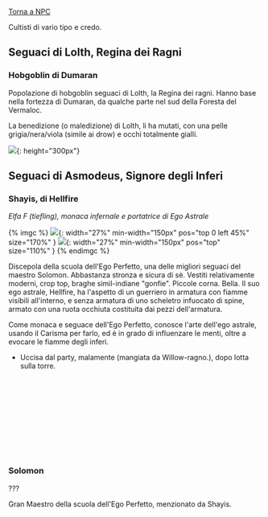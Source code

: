 [Torna a NPC](../npc)

Cultisti di vario tipo e credo.

## Seguaci di Lolth, Regina dei Ragni

### Hobgoblin di Dumaran

Popolazione di hobgoblin seguaci di Lolth, la Regina dei ragni. Hanno base nella fortezza di Dumaran, da qualche parte nel sud della Foresta del Vermaloc.

La benedizione (o maledizione) di Lolth, li ha mutati, con una pelle grigia/nera/viola (simile ai drow) e occhi totalmente gialli.

![](https://i.imgur.com/znSwB9k.png){: height="300px"}

## Seguaci di Asmodeus, Signore degli Inferi

### Shayis, di Hellfire

*Elfa F (tiefling), monaca infernale e portatrice di Ego Astrale*

{% imgc %}
![](https://i.imgur.com/jslIQlN.png){: width="27%" min-width="150px" pos="top 0 left 45%" size="170%" } ![](https://64.media.tumblr.com/cf4e65d3240e89e0d1bddd7aee6df05b/tumblr_pc3sg1Rlco1ruwbq8o1_1280.png){: width="27%" min-width="150px" pos="top" size="110%" }
{% endimgc %}

Discepola della scuola dell'Ego Perfetto, una delle migliori seguaci del maestro Solomon. Abbastanza stronza e sicura di sè.
Vestiti relativamente moderni, crop top, braghe simil-indiane "gonfie". Piccole corna. Bella.
Il suo ego astrale, Hellfire, ha l'aspetto di un guerriero in armatura con fiamme visibili all'interno, e senza armatura di uno scheletro infuocato di spine, armato con una ruota occhiuta costituita dai pezzi dell'armatura.

Come monaca e seguace dell'Ego Perfetto, conosce l'arte dell'ego astrale, usando il Carisma per farlo, ed è in grado di influenzare le menti, oltre a evocare le fiamme degli inferi.

- Uccisa dal party, malamente (mangiata da Willow-ragno.), dopo lotta sulla torre.


<br>
<br>
<br>
<br>
<br>
<br>
<br>
<br>
<br>

### Solomon
???

Gran Maestro della scuola dell'Ego Perfetto, menzionato da Shayis.